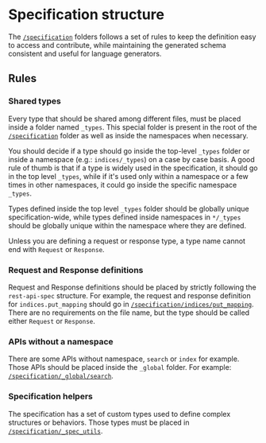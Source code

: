 # Specification structure

The [`/specification`](../specification) folders follows a set of rules to
keep the definition easy to access and contribute, while maintaining
the generated schema consistent and useful for language generators.

## Rules

### Shared types

Every type that should be shared among different files, must be placed
inside a folder named `_types`. This special folder is present in the
root of the [`/specification`](../specification) folder as well
as inside the namespaces when necessary.

You should decide if a type should go inside the top-level `_types`
folder or inside a namespace (e.g.: `indices/_types`) on a case by case basis.
A good rule of thumb is that if a type is widely used in the specification,
it should go in the top level `_types`, while if it's used only within
a namespace or a few times in other namespaces, it could go inside the
specific namespace `_types`.

Types defined inside the top level `_types` folder should be globally
unique specification-wide, while types defined inside namespaces in `*/_types`
should be globally unique within the namespace where they are defined.

Unless you are defining a request or response type, a type name cannot
end with `Request` or `Response`.

### Request and Response definitions

Request and Response definitions should be placed by strictly following
the `rest-api-spec` structure.
For example, the request and response definition for `indices.put_mapping`
should go in [`/specification/indices/put_mapping`](../specification/indices/put_mapping).
There are no requirements on the file name, but the type should be
called either `Request` or `Response`.

### APIs without a namespace

There are some APIs without namespace, `search` or `index` for example.
Those APIs should be placed inside the `_global` folder.
For example: [`/specification/_global/search`](../specification/_global/search).

### Specification helpers

The specification has a set of custom types used to define complex structures
or behaviors. Those types must be placed in [`/specification/_spec_utils`](../specification/_spec_utils).
